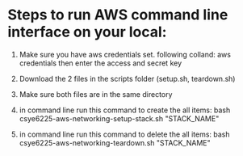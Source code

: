 # Steps to run  AWS command line interface on your local:

1. Make sure you have aws credentials set. following colland: aws credentials
then enter the access and secret key

2. Download the 2 files in the scripts folder (setup.sh, teardown.sh)

3. Make sure both files are in the same directory

4. in command line run this command to create the all items: bash csye6225-aws-networking-setup-stack.sh "STACK_NAME"
5. in command line run this command to delete the all items: bash csye6225-aws-networking-teardown.sh "STACK_NAME"

